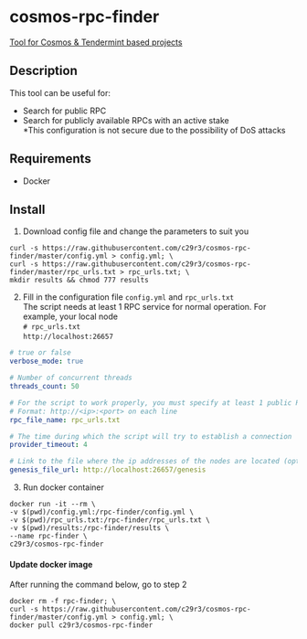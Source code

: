 # cosmos-rpc-finder
[Tool for Cosmos & Tendermint based projects](https://tendermint.com/)  

## Description
This tool can be useful for:  
- Search for public RPC  
- Search for publicly available RPCs with an active stake  
*This configuration is not secure due to the possibility of DoS attacks

## Requirements
- Docker  

## Install
1. Download config file and change the parameters to suit you
```
curl -s https://raw.githubusercontent.com/c29r3/cosmos-rpc-finder/master/config.yml > config.yml; \
curl -s https://raw.githubusercontent.com/c29r3/cosmos-rpc-finder/master/rpc_urls.txt > rpc_urls.txt; \
mkdir results && chmod 777 results
```

2. Fill in the configuration file `config.yml` and `rpc_urls.txt`  
The script needs at least 1 RPC service for normal operation. For example, your local node  
   `# rpc_urls.txt`  
   `http://localhost:26657`
```yaml
# true or false
verbose_mode: true

# Number of concurrent threads
threads_count: 50

# For the script to work properly, you must specify at least 1 public RPC
# Format: http://<ip>:<port> on each line
rpc_file_name: rpc_urls.txt

# The time during which the script will try to establish a connection
provider_timeout: 4

# Link to the file where the ip addresses of the nodes are located (optional)
genesis_file_url: http://localhost:26657/genesis
```



3. Run docker container  
```
docker run -it --rm \
-v $(pwd)/config.yml:/rpc-finder/config.yml \
-v $(pwd)/rpc_urls.txt:/rpc-finder/rpc_urls.txt \
-v $(pwd)/results:/rpc-finder/results \
--name rpc-finder \
c29r3/cosmos-rpc-finder
```

#### Update docker image  
After running the command below, go to step 2  
```
docker rm -f rpc-finder; \
curl -s https://raw.githubusercontent.com/c29r3/cosmos-rpc-finder/master/config.yml > config.yml; \
docker pull c29r3/cosmos-rpc-finder
```
